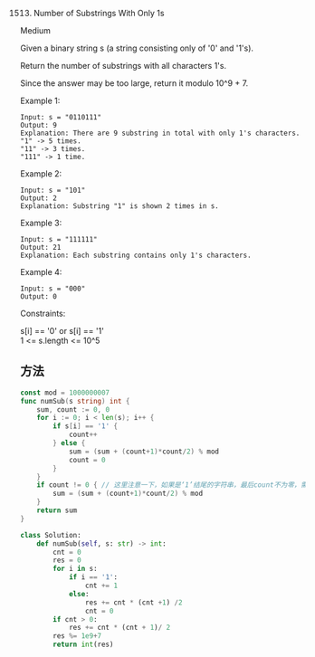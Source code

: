 1513. Number of Substrings With Only 1s


Medium


Given a binary string s (a string consisting only of '0' and '1's).

Return the number of substrings with all characters 1's.

Since the answer may be too large, return it modulo 10^9 + 7.

 

Example 1:

```
Input: s = "0110111"
Output: 9
Explanation: There are 9 substring in total with only 1's characters.
"1" -> 5 times.
"11" -> 3 times.
"111" -> 1 time.
```

Example 2:

```
Input: s = "101"
Output: 2
Explanation: Substring "1" is shown 2 times in s.
```

Example 3:

```
Input: s = "111111"
Output: 21
Explanation: Each substring contains only 1's characters.
```

Example 4:

```
Input: s = "000"
Output: 0
```
 

Constraints:
 
s[i] == '0' or s[i] == '1'  
1 <= s.length <= 10^5

## 方法

```go
const mod = 1000000007
func numSub(s string) int {
	sum, count := 0, 0
	for i := 0; i < len(s); i++ {
		if s[i] == '1' {
			count++
		} else {
			sum = (sum + (count+1)*count/2) % mod
			count = 0
		}
	}
	if count != 0 { // 这里注意一下，如果是‘1’结尾的字符串，最后count不为零，需要再算一次
		sum = (sum + (count+1)*count/2) % mod
	}
	return sum
}

```

```python
class Solution:
    def numSub(self, s: str) -> int:
        cnt = 0
        res = 0
        for i in s:
            if i == '1':
                cnt += 1
            else:
                res += cnt * (cnt +1) /2
                cnt = 0
        if cnt > 0:
            res += cnt * (cnt + 1)/ 2
        res %= 1e9+7
        return int(res)
```
